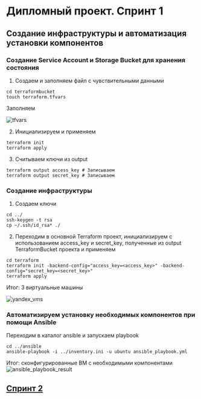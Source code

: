 # Дипломный проект. Спринт 1
## Создание инфраструктуры и автоматизация установки компонентов

### Создание Service Account и Storage Bucket для хранения состояния

1. Создаем и заполняем файл с чувствительными данными
```console
cd terraformbucket
touch terraform.tfvars
```
Заполняем

![tfvars](https://user-images.githubusercontent.com/3630798/197512071-042196d5-44be-44ac-ad88-c3290cafc1d9.png)

2. Инициализируем и применяем
```console
terraform init
terraform apply
```
3. Считываем ключи из output
```console
terraform output access_key # Записываем
terraform output secret_key # Записываем
```
### Создание инфраструктуры

1. Создаем ключи
```console
cd ../
ssh-keygen -t rsa
cp ~/.ssh/id_rsa* ./
```

2. Переходим в основной Terraform проект, инициализируем с использованием access_key и secret_key, полученные из output TerraformBucket проекта и применяем
```console
cd terraform
terraform init -backend-config="access_key=<access_key>" -backend-config="secret_key=<secret_key>"
terraform apply
```
Итог: 3 виртуальные машины

![yandex_vms](https://user-images.githubusercontent.com/3630798/197519640-bdd15257-7afc-46d3-a93a-f0799ca51aa0.png)


### Автоматизируем установку необходимых компонентов при помощи Ansible

Переходим в каталог ansible и запускаем playbook
```console
cd ../ansible
ansible-playbook -i ../inventory.ini -u ubuntu ansible_playbook.yml
```
Итог: сконфигурированные ВМ с необходимыми компонентами
![ansible_playbook_result](https://user-images.githubusercontent.com/3630798/197524800-74d4580c-c399-4097-99ee-3ff85429787c.png)

## [Спринт 2](https://github.com/vggalkin/django-pg-docker)
